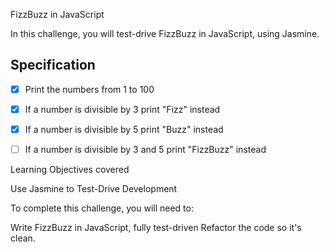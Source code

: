 FizzBuzz in JavaScript

In this challenge, you will test-drive FizzBuzz in JavaScript, using Jasmine.

## Specification ##

- [x] Print the numbers from 1 to 100

- [x] If a number is divisible by 3 print "Fizz" instead

- [x] If a number is divisible by 5 print "Buzz" instead

- [ ] If a number is divisible by 3 and 5 print "FizzBuzz" instead

Learning Objectives covered

Use Jasmine to Test-Drive Development

To complete this challenge, you will need to:

 Write FizzBuzz in JavaScript, fully test-driven
 Refactor the code so it's clean.